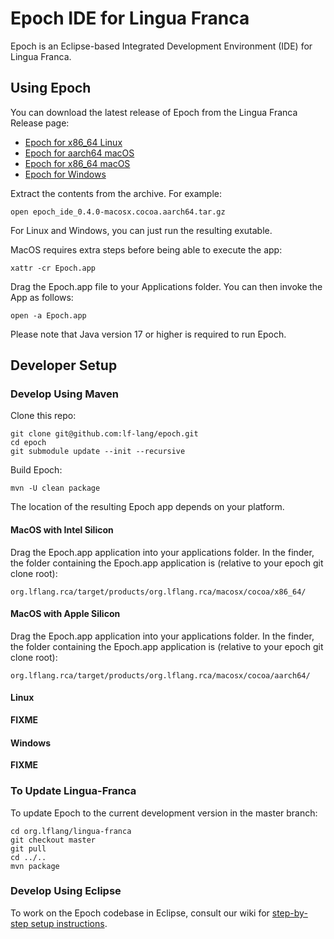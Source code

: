 # Epoch IDE for Lingua Franca

Epoch is an Eclipse-based Integrated Development Environment (IDE) for Lingua Franca.

## Using Epoch
You can download the latest release of Epoch from the Lingua Franca Release page:

 - [Epoch for x86_64 Linux](https://github.com/lf-lang/lingua-franca/releases/download/v0.4.0/epoch_ide_0.4.0-linux.gtk.x86_64.tar.gz)
 - [Epoch for aarch64 macOS](https://github.com/lf-lang/lingua-franca/releases/download/v0.4.0/epoch_ide_0.4.0-macosx.cocoa.aarch64.tar.gz)
 - [Epoch for x86_64 macOS](https://github.com/lf-lang/lingua-franca/releases/download/v0.4.0/epoch_ide_0.4.0-macosx.cocoa.x86_64.tar.gz)
 - [Epoch for Windows](https://github.com/lf-lang/lingua-franca/releases/download/v0.4.0/epoch_ide_0.4.0-win32.win32.x86_64.zip)

Extract the contents from the archive. For example:

```
open epoch_ide_0.4.0-macosx.cocoa.aarch64.tar.gz
```

For Linux and Windows, you can just run the resulting exutable.

MacOS requires extra steps before being able to execute the app:

```
xattr -cr Epoch.app
```

Drag the Epoch.app file to your Applications folder.
You can then invoke the App as follows:
```
open -a Epoch.app
```

Please note that Java version 17 or higher is required to run Epoch.

## Developer Setup

### Develop Using Maven

Clone this repo:

```
git clone git@github.com:lf-lang/epoch.git
cd epoch
git submodule update --init --recursive
```

Build Epoch:

```
mvn -U clean package
```

The location of the resulting Epoch app depends on your platform.

#### MacOS with Intel Silicon

Drag the Epoch.app application into your applications folder.
In the finder, the folder containing the Epoch.app application is (relative to your epoch git clone root):

```
org.lflang.rca/target/products/org.lflang.rca/macosx/cocoa/x86_64/
```

#### MacOS with Apple Silicon

Drag the Epoch.app application into your applications folder.
In the finder, the folder containing the Epoch.app application is (relative to your epoch git clone root):

```
org.lflang.rca/target/products/org.lflang.rca/macosx/cocoa/aarch64/
```

#### Linux

**FIXME**

#### Windows

**FIXME**

### To Update Lingua-Franca

To update Epoch to the current development version in the master branch:

```
cd org.lflang/lingua-franca
git checkout master
git pull
cd ../..
mvn package
```

### Develop Using Eclipse

To work on the Epoch codebase in Eclipse, consult our wiki for [step-by-step setup instructions](https://github.com/lf-lang/epoch/wiki/Developer-Eclipse-Setup-with-Oomph).

